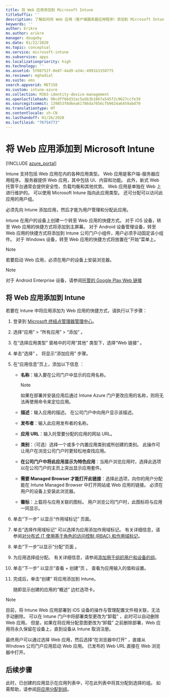 ```yaml
---
title: 将 Web 应用添加到 Microsoft Intune
titleSuffix: ''
description: 了解如何将 Web 应用（客户端服务器应用程序）添加到 Microsoft Intune。
keywords: ''
author: Erikre
ms.author: erikre
manager: dougeby
ms.date: 01/22/2020
ms.topic: conceptual
ms.service: microsoft-intune
ms.subservice: apps
ms.localizationpriority: high
ms.technology: ''
ms.assetid: 5f08752f-0e87-4ad9-a34c-4991b3150775
ms.reviewer: mghadial
ms.suite: ems
search.appverid: MET150
ms.custom: intune-azure
ms.collection: M365-identity-device-management
ms.openlocfilehash: 90cdff66d32ac5edb3b1867a545f2c9627ccfe39
ms.sourcegitcommit: 139853f8d6ea61786da7056cfb9024a6459abd70
ms.translationtype: HT
ms.contentlocale: zh-CN
ms.lasthandoff: 01/26/2020
ms.locfileid: "76754773"
---
```

# <a name="add-web-apps-to-microsoft-intune"></a>将 Web 应用添加到 Microsoft Intune

[!INCLUDE [azure_portal](../includes/azure_portal.md)]

Intune 支持包括 Web 应用在内的各种应用类型。 Web 应用是客户端-服务器应用程序。 服务器提供 Web 应用，其中包括 UI、内容和功能。 此外，新式 Web 托管平台通常会提供安全性、负载均衡和其他优势。 Web 应用是单独在 Web 上进行维护的。 可以使用 Microsoft Intune 指向此应用类型。 还可分配可以访问此应用的用户组。 

必须先向 Intune 添加应用，然后才能为用户管理和分配此应用。 

Intune 在用户的设备上创建一个转至 Web 应用的快捷方式。 对于 iOS 设备，转至 Web 应用的快捷方式将添加到主屏幕。 对于 Android 设备管理设备，转至 Web 应用的快捷方式将添加到 Intune 公司门户小组件，用户必须手动固定该小组件。 对于 Windows 设备，转至 Web 应用的快捷方式将放置在“开始”菜单上。

> [!Note]
> 若要启动 Web 应用，必须在用户的设备上安装浏览器。 

> [!Note]
> 对于 Android Enterprise 设备，请参阅[托管的 Google Play Web 链接](apps-add-android-for-work.md#managed-google-play-web-links)

## <a name="add-a-web-app-to-intune"></a>将 Web 应用添加到 Intune
若要在 Intune 中将应用添加为 Web 应用的快捷方式，请执行以下步骤：

1. 登录到 [Microsoft 终结点管理器管理中心](https://go.microsoft.com/fwlink/?linkid=2109431)。
2. 选择“应用”   > “所有应用”   > “添加”  。
3. 在“选择应用类型”  窗格中的可用“其他”  类型下，选择“Web 链接”  。
4. 单击“选择”  。 将显示“添加应用”  步骤。
5. 在“应用信息”页上，添加以下信息  ：
    - **名称**：输入要在公司门户中显示的应用名称。 

        > [!NOTE]
        > 如果在部署并安装应用后通过 Intune Azure 门户更改应用的名称，则将无法再使用命令来定位应用。

    - **描述**：输入应用的描述。 在公司门户中向用户显示该描述。
    - **发布者**：输入此应用发布者的名称。
    - **应用 URL**：输入托管要分配的应用的网站 URL。
    - **类别**：（可选）选择一个或多个内置应用类别或所创建的类别。 此操作可让用户在浏览公司门户时更轻松地查找应用。
    - **在公司门户中将此应用显示为特色应用**：当用户浏览应用时，选择此选项以在公司门户的主页上突出显示应用套件。
    - **需要 Managed Browser 才能打开此链接**：选择此选项，向你的用户分配能在 Intune Managed Browser 中打开网站或 Web 应用的链接。 必须在用户的设备上安装此浏览器。
    - **徽标**：上载将与应用关联的图标。 用户浏览公司门户时，此图标将与应用一同显示。
6. 单击“下一步”  以显示“作用域标记”  页面。
7. 单击“选择作用域标记”  可以选择为应用添加作用域标记。 有关详细信息，请参阅[对分布式 IT 使用基于角色的访问控制 (RBAC) 和作用域标记](~/fundamentals/scope-tags.md)。
8. 单击“下一步”以显示“分配”页面   。
9. 为应用选择组分配。 有关详细信息，请参阅[添加用于组织用户和设备的组](~/fundamentals/groups-add.md)。 
10. 单击“下一步”  以显示“查看 + 创建”页  。 查看为应用输入的值和设置。
11. 完成后，单击“创建”  将应用添加到 Intune。

    随即显示创建的应用的“概述”  边栏选项卡。

> [!Note]
> 目前，将 Intune Web 应用部署到 iOS 设备的操作与管理配置文件相关联，无法手动删除。 可以在 Intune 门户中将部署类型更改为“卸载”  ，此时可以自动删除 Web 应用。 但是，如果在将应用分配意图更改为“卸载”  之前删除部署，Web 应用将永久保留在设备上，直到设备从 Intune 取消注册。

最终用户可以通过选择 Web 应用，然后选择“在浏览器中打开”  ，直接从 Windows 公司门户应用启动 Web 应用。 已发布的 Web URL 直接在 Web 浏览器中打开。 

## <a name="next-steps"></a>后续步骤

此时，已创建的应用显示在应用列表中，可在此列表中将其分配到选择的组。 如需帮助，请参阅[将应用分配到组](apps-deploy.md)。 
